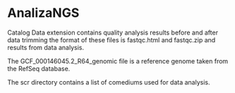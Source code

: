 # AnalizaNGS

Catalog Data extension contains quality analysis results before and after data trimming the format of these files is fastqc.html and fastqc.zip and results from data analysis.

The GCF_000146045.2_R64_genomic file is a reference genome taken from the RefSeq database.

The scr directory contains a list of comediums used for data analysis.
